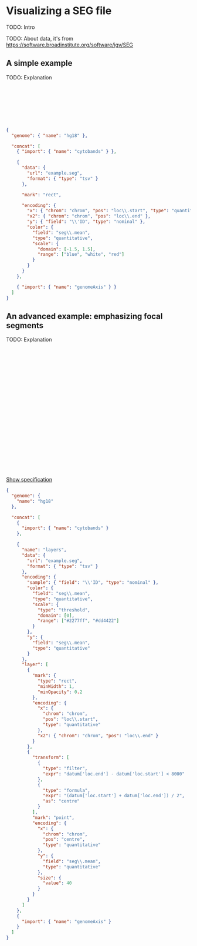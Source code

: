# Visualizing a SEG file

TODO: Intro

TODO: About data, it's from https://software.broadinstitute.org/software/igv/SEG

## A simple example

TODO: Explanation

<div class="embed-example">
    <div class="embed-container" style="height: 100px"></div>
    <div class="embed-spec">

```json
{
  "genome": { "name": "hg18" },

  "concat": [
    { "import": { "name": "cytobands" } },

    {
      "data": {
        "url": "example.seg",
        "format": { "type": "tsv" }
      },

      "mark": "rect",

      "encoding": {
        "x": { "chrom": "chrom", "pos": "loc\\.start", "type": "quantitative" },
        "x2": { "chrom": "chrom", "pos": "loc\\.end" },
        "y": { "field": "\\'ID", "type": "nominal" },
        "color": {
          "field": "seg\\.mean",
          "type": "quantitative",
          "scale": {
            "domain": [-1.5, 1.5],
            "range": ["blue", "white", "red"]
          }
        }
      }
    },

    { "import": { "name": "genomeAxis" } }
  ]
}
```

  </div>
</div>

## An advanced example: emphasizing focal segments

TODO: Explanation

<div class="embed-example hidden-spec">
<div class="embed-container" style="height: 350px"></div>
<div class="show-spec"><a href="#">Show specification</a></div>
<div class="embed-spec">

```json
{
  "genome": {
    "name": "hg18"
  },

  "concat": [
    {
      "import": { "name": "cytobands" }
    },

    {
      "name": "layers",
      "data": {
        "url": "example.seg",
        "format": { "type": "tsv" }
      },
      "encoding": {
        "sample": { "field": "\\'ID", "type": "nominal" },
        "color": {
          "field": "seg\\.mean",
          "type": "quantitative",
          "scale": {
            "type": "threshold",
            "domain": [0],
            "range": ["#2277ff", "#dd4422"]
          }
        },
        "y": {
          "field": "seg\\.mean",
          "type": "quantitative"
        }
      },
      "layer": [
        {
          "mark": {
            "type": "rect",
            "minWidth": 1,
            "minOpacity": 0.2
          },
          "encoding": {
            "x": {
              "chrom": "chrom",
              "pos": "loc\\.start",
              "type": "quantitative"
            },
            "x2": { "chrom": "chrom", "pos": "loc\\.end" }
          }
        },
        {
          "transform": [
            {
              "type": "filter",
              "expr": "datum['loc.end'] - datum['loc.start'] < 8000"
            },
            {
              "type": "formula",
              "expr": "(datum['loc.start'] + datum['loc.end']) / 2",
              "as": "centre"
            }
          ],
          "mark": "point",
          "encoding": {
            "x": {
              "chrom": "chrom",
              "pos": "centre",
              "type": "quantitative"
            },
            "y": {
              "field": "seg\\.mean",
              "type": "quantitative"
            },
            "size": {
              "value": 40
            }
          }
        }
      ]
    },
    {
      "import": { "name": "genomeAxis" }
    }
  ]
}
```

</div>
</div>
